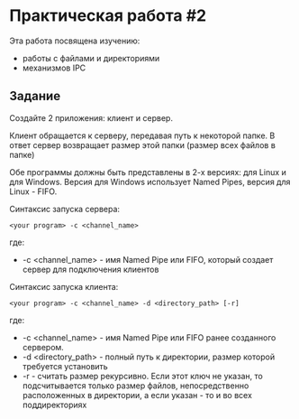 # Практическая работа #2

Эта работа посвящена изучению:
- работы с файлами и директориями
- механизмов IPC

## Задание
Создайте 2 приложения: клиент и сервер.

Клиент обращается к серверу, передавая путь к некоторой папке. В ответ сервер возвращает размер этой папки (размер всех файлов в папке)

Обе программы должны быть представлены в 2-х версиях: для Linux и для Windows.
Версия для Windows использует Named Pipes, версия для Linux - FIFO.

 
Синтаксис запуска сервера:
```
<your program> -с <channel_name>
```
где:
- -с \<channel_name\> - имя Named Pipe или FIFO, который создает сервер для подключения клиентов

Синтаксис запуска клиента:
```
<your program> -с <channel_name> -d <directory_path> [-r]
```
где:
- -с \<channel_name\> - имя Named Pipe или FIFO ранее созданного сервером.
- -d <directory_path> - полный путь к директории, размер которой требуется установить
- -r - считать размер рекурсивно. Если этот ключ не указан, то подсчитывается только размер файлов, непосредственно расположенных в директории, а если указан - то и во всех поддиректориях 

